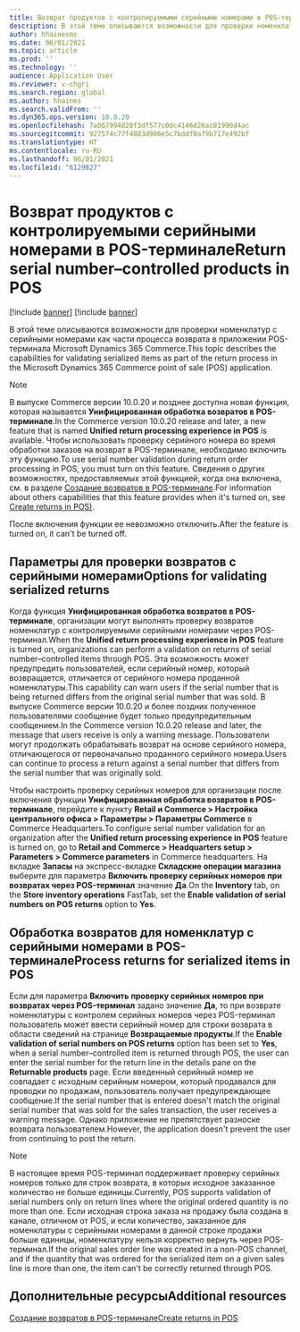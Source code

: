 ```yaml
---
title: Возврат продуктов с контролируемыми серийными номерами в POS-терминале
description: В этой теме описываются возможности для проверки номенклатур с серийными номерами как части процесса возврата в приложении POS-терминала Microsoft Dynamics 365 Commerce.
author: hhainesms
ms.date: 06/01/2021
ms.topic: article
ms.prod: ''
ms.technology: ''
audience: Application User
ms.reviewer: v-chgri
ms.search.region: global
ms.author: hhaines
ms.search.validFrom: ''
ms.dyn365.ops.version: 10.0.20
ms.openlocfilehash: 7a067994828f3df577c0dc4146d26ac81990d4ac
ms.sourcegitcommit: 927574c77f4883d906e5c7bddf0af9b717e492bf
ms.translationtype: HT
ms.contentlocale: ru-RU
ms.lasthandoff: 06/01/2021
ms.locfileid: "6129827"
---
```

# <a name="return-serial-numbercontrolled-products-in-pos"></a><span data-ttu-id="b49c9-103">Возврат продуктов с контролируемыми серийными номерами в POS-терминале</span><span class="sxs-lookup"><span data-stu-id="b49c9-103">Return serial number–controlled products in POS</span></span>

[!include [banner](includes/banner.md)]
[!include [banner](includes/preview-banner.md)]

<span data-ttu-id="b49c9-104">В этой теме описываются возможности для проверки номенклатур с серийными номерами как части процесса возврата в приложении POS-терминала Microsoft Dynamics 365 Commerce.</span><span class="sxs-lookup"><span data-stu-id="b49c9-104">This topic describes the capabilities for validating serialized items as part of the return process in the Microsoft Dynamics 365 Commerce point of sale (POS) application.</span></span>

> [!NOTE]
> <span data-ttu-id="b49c9-105">В выпуске Commerce версии 10.0.20 и позднее доступна новая функция, которая называется **Унифицированная обработка возвратов в POS-терминале**.</span><span class="sxs-lookup"><span data-stu-id="b49c9-105">In the Commerce version 10.0.20 release and later, a new feature that is named **Unified return processing experience in POS** is available.</span></span> <span data-ttu-id="b49c9-106">Чтобы использовать проверку серийного номера во время обработки заказов на возврат в POS-терминале, необходимо включить эту функцию.</span><span class="sxs-lookup"><span data-stu-id="b49c9-106">To use serial number validation during return order processing in POS, you must turn on this feature.</span></span> <span data-ttu-id="b49c9-107">Сведения о других возможностях, предоставляемых этой функцией, когда она включена, см. в разделе [Создание возвратов в POS-терминале](POS-returns.md).</span><span class="sxs-lookup"><span data-stu-id="b49c9-107">For information about others capabilities that this feature provides when it's turned on, see [Create returns in POS)](POS-returns.md).</span></span>
>
> <span data-ttu-id="b49c9-108">После включения функции ее невозможно отключить.</span><span class="sxs-lookup"><span data-stu-id="b49c9-108">After the feature is turned on, it can't be turned off.</span></span>

## <a name="options-for-validating-serialized-returns"></a><span data-ttu-id="b49c9-109">Параметры для проверки возвратов с серийными номерами</span><span class="sxs-lookup"><span data-stu-id="b49c9-109">Options for validating serialized returns</span></span>

<span data-ttu-id="b49c9-110">Когда функция **Унифицированная обработка возвратов в POS-терминале**, организации могут выполнять проверку возвратов номенклатур с контролируемыми серийными номерами через POS-терминал.</span><span class="sxs-lookup"><span data-stu-id="b49c9-110">When the **Unified return processing experience in POS** feature is turned on, organizations can perform a validation on returns of serial number–controlled items through POS.</span></span> <span data-ttu-id="b49c9-111">Эта возможность может предупредить пользователей, если серийный номер, который возвращается, отличается от серийного номера проданной номенклатуры.</span><span class="sxs-lookup"><span data-stu-id="b49c9-111">This capability can warn users if the serial number that is being returned differs from the original serial number that was sold.</span></span> <span data-ttu-id="b49c9-112">В выпуске Commerce версии 10.0.20 и более поздних полученное пользователями сообщение будет только предупредительным сообщением.</span><span class="sxs-lookup"><span data-stu-id="b49c9-112">In the Commerce version 10.0.20 release and later, the message that users receive is only a warning message.</span></span> <span data-ttu-id="b49c9-113">Пользователи могут продолжать обрабатывать возврат на основе серийного номера, отличающегося от первоначально проданного серийного номера.</span><span class="sxs-lookup"><span data-stu-id="b49c9-113">Users can continue to process a return against a serial number that differs from the serial number that was originally sold.</span></span>

<span data-ttu-id="b49c9-114">Чтобы настроить проверку серийных номеров для организации после включения функции **Унифицированная обработка возвратов в POS-терминале**, перейдите к пункту **Retail и Commerce \> Настройка центрального офиса \> Параметры \> Параметры Commerce** в Commerce Headquarters.</span><span class="sxs-lookup"><span data-stu-id="b49c9-114">To configure serial number validation for an organization after the **Unified return processing experience in POS** feature is turned on, go to **Retail and Commerce \> Headquarters setup \> Parameters \> Commerce parameters** in Commerce headquarters.</span></span> <span data-ttu-id="b49c9-115">На вкладке **Запасы** на экспресс-вкладке **Складские операции магазина** выберите для параметра **Включить проверку серийных номеров при возвратах через POS-терминал** значение **Да**.</span><span class="sxs-lookup"><span data-stu-id="b49c9-115">On the **Inventory** tab, on the **Store inventory operations** FastTab, set the **Enable validation of serial numbers on POS returns** option to **Yes**.</span></span>

## <a name="process-returns-for-serialized-items-in-pos"></a><span data-ttu-id="b49c9-116">Обработка возвратов для номенклатур с серийными номерами в POS-терминале</span><span class="sxs-lookup"><span data-stu-id="b49c9-116">Process returns for serialized items in POS</span></span>

<span data-ttu-id="b49c9-117">Если для параметра **Включить проверку серийных номеров при возвратах через POS-терминал** задано значение **Да**, то при возврате номенклатуры с контролем серийных номеров через POS-терминал пользователь может ввести серийный номер для строки возврата в области сведений на странице **Возвращаемые продукты**.</span><span class="sxs-lookup"><span data-stu-id="b49c9-117">If the **Enable validation of serial numbers on POS returns** option has been set to **Yes**, when a serial number–controlled item is returned through POS, the user can enter the serial number for the return line in the details pane on the **Returnable products** page.</span></span> <span data-ttu-id="b49c9-118">Если введенный серийный номер не совпадает с исходным серийным номером, который продавался для проводки по продажам, пользователь получает предупреждающее сообщение.</span><span class="sxs-lookup"><span data-stu-id="b49c9-118">If the serial number that is entered doesn't match the original serial number that was sold for the sales transaction, the user receives a warning message.</span></span> <span data-ttu-id="b49c9-119">Однако приложение не препятствует разноске возврата пользователем.</span><span class="sxs-lookup"><span data-stu-id="b49c9-119">However, the application doesn't prevent the user from continuing to post the return.</span></span>

> [!NOTE]
> <span data-ttu-id="b49c9-120">В настоящее время POS-терминал поддерживает проверку серийных номеров только для строк возврата, в которых исходное заказанное количество не больше единицы.</span><span class="sxs-lookup"><span data-stu-id="b49c9-120">Currently, POS supports validation of serial numbers only on return lines where the original ordered quantity is no more than one.</span></span> <span data-ttu-id="b49c9-121">Если исходная строка заказа на продажу была создана в канале, отличном от POS, и если количество, заказанное для номенклатуры с серийными номерами в данной строке продажи больше единицы, номенклатуру нельзя корректно вернуть через POS-терминал.</span><span class="sxs-lookup"><span data-stu-id="b49c9-121">If the original sales order line was created in a non-POS channel, and if the quantity that was ordered for the serialized item on a given sales line is more than one, the item can't be correctly returned through POS.</span></span>

## <a name="additional-resources"></a><span data-ttu-id="b49c9-122">Дополнительные ресурсы</span><span class="sxs-lookup"><span data-stu-id="b49c9-122">Additional resources</span></span>

[<span data-ttu-id="b49c9-123">Создание возвратов в POS-терминале</span><span class="sxs-lookup"><span data-stu-id="b49c9-123">Create returns in POS</span></span>](POS-returns.md)
